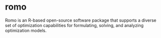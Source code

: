 # romo
Romo is an R-based open-source software package that supports a diverse set of optimization capabilities for formulating, solving, and analyzing optimization models.
